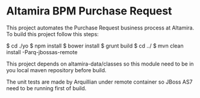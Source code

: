 Altamira BPM Purchase Request
=============================

This project automates the Purchase Request business process at Altamira. To build this project follow this steps:

$ cd ./yo
$ npm install
$ bower install
$ grunt build
$ cd ../
$ mvn clean install -Parq-jbossas-remote

This project depends on altamira-data/classes so this module need to be in you local maven repository before build.

The unit tests are made by Arquillian under remote container so JBoss AS7 need to be running first of build.


